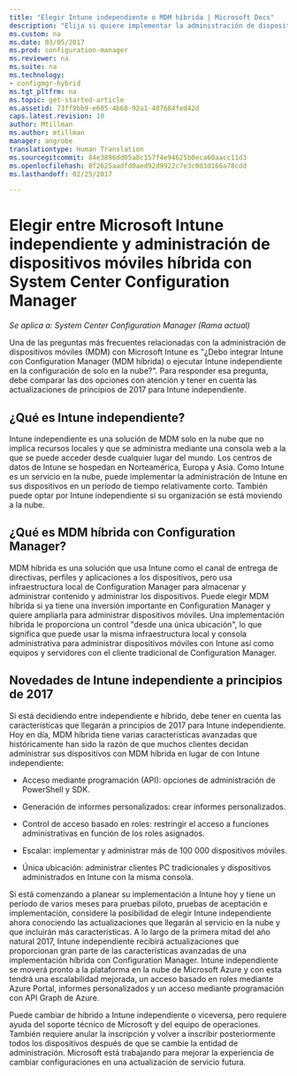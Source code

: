 ```yaml
---
title: "Elegir Intune independiente o MDM híbrida | Microsoft Docs"
description: "Elija si quiere implementar la administración de dispositivos móviles híbrida con Intune y Configuration Manager o ejecutar Intune de forma independiente."
ms.custom: na
ms.date: 03/05/2017
ms.prod: configuration-manager
ms.reviewer: na
ms.suite: na
ms.technology:
- configmgr-hybrid
ms.tgt_pltfrm: na
ms.topic: get-started-article
ms.assetid: 73ff9bb9-e605-4b68-92a1-487684fed42d
caps.latest.revision: 10
author: Mtillman
ms.author: mtillman
manager: angrobe
translationtype: Human Translation
ms.sourcegitcommit: 84e3896dd05a8c157f4e94625b0eca60aacc11d3
ms.openlocfilehash: 8f2625aadfd0aed92d9922c7e3c0d3d166a78cdd
ms.lasthandoff: 02/25/2017

---
```

# <a name="choose-between-microsoft-intune-standalone-and-hybrid-mobile-device-management-with-system-center-configuration-manager"></a>Elegir entre Microsoft Intune independiente y administración de dispositivos móviles híbrida con System Center Configuration Manager

*Se aplica a: System Center Configuration Manager (Rama actual)*

Una de las preguntas más frecuentes relacionadas con la administración de dispositivos móviles (MDM) con Microsoft Intune es "¿Debo integrar Intune con Configuration Manager (MDM híbrida) o ejecutar Intune independiente en la configuración de solo en la nube?". Para responder esa pregunta, debe comparar las dos opciones con atención y tener en cuenta las actualizaciones de principios de 2017 para Intune independiente.

## <a name="what-is-intune-standalone"></a>¿Qué es Intune independiente?

Intune independiente es una solución de MDM solo en la nube que no implica recursos locales y que se administra mediante una consola web a la que se puede acceder desde cualquier lugar del mundo. Los centros de datos de Intune se hospedan en Norteamérica, Europa y Asia. Como Intune es un servicio en la nube, puede implementar la administración de Intune en sus dispositivos en un período de tiempo relativamente corto. También puede optar por Intune independiente si su organización se está moviendo a la nube.

## <a name="what-is-hybrid-mdm-with-configuration-manager"></a>¿Qué es MDM híbrida con Configuration Manager?

MDM híbrida es una solución que usa Intune como el canal de entrega de directivas, perfiles y aplicaciones a los dispositivos, pero usa infraestructura local de Configuration Manager para almacenar y administrar contenido y administrar los dispositivos. Puede elegir MDM híbrida si ya tiene una inversión importante en Configuration Manager y quiere ampliarla para administrar dispositivos móviles. Una implementación híbrida le proporciona un control "desde una única ubicación", lo que significa que puede usar la misma infraestructura local y consola administrativa para administrar dispositivos móviles con Intune así como equipos y servidores con el cliente tradicional de Configuration Manager.

## <a name="whats-coming-to-intune-standalone-in-early-2017"></a>Novedades de Intune independiente a principios de 2017

Si está decidiendo entre independiente e híbrido, debe tener en cuenta las características que llegarán a principios de 2017 para Intune independiente. Hoy en día, MDM híbrida tiene varias características avanzadas que históricamente han sido la razón de que muchos clientes decidan administrar sus dispositivos con MDM híbrida en lugar de con Intune independiente:

-   Acceso mediante programación (API): opciones de administración de PowerShell y SDK.

-   Generación de informes personalizados: crear informes personalizados.

-   Control de acceso basado en roles: restringir el acceso a funciones administrativas en función de los roles asignados.

-   Escalar: implementar y administrar más de 100 000 dispositivos móviles.

-   Única ubicación: administrar clientes PC tradicionales y dispositivos administrados en Intune con la misma consola.

Si está comenzando a planear su implementación a Intune hoy y tiene un período de varios meses para pruebas piloto, pruebas de aceptación e implementación, considere la posibilidad de elegir Intune independiente ahora conociendo las actualizaciones que llegarán al servicio en la nube y que incluirán más características. A lo largo de la primera mitad del año natural 2017, Intune independiente recibirá actualizaciones que proporcionan gran parte de las características avanzadas de una implementación híbrida con Configuration Manager. Intune independiente se moverá pronto a la plataforma en la nube de Microsoft Azure y con esta tendrá una escalabilidad mejorada, un acceso basado en roles mediante Azure Portal, informes personalizados y un acceso mediante programación con API Graph de Azure.

Puede cambiar de híbrido a Intune independiente o viceversa, pero requiere ayuda del soporte técnico de Microsoft y del equipo de operaciones. También requiere anular la inscripción y volver a inscribir posteriormente todos los dispositivos después de que se cambie la entidad de administración.  Microsoft está trabajando para mejorar la experiencia de cambiar configuraciones en una actualización de servicio futura.

